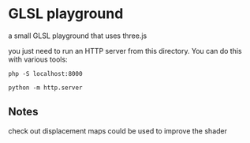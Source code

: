 # GLSL playground

a small GLSL playground that uses three.js

you just need to run an HTTP server from this directory.
You can do this with various tools:

```
php -S localhost:8000
```

```
python -m http.server
```

## Notes 

check out displacement maps
could be used to improve the shader
